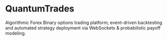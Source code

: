 # QuantumTrades
Algorithmic Forex Binary options trading platform; event-driven backtesting and automated strategy deployment via WebSockets &amp; probabilistic payoff modeling.

